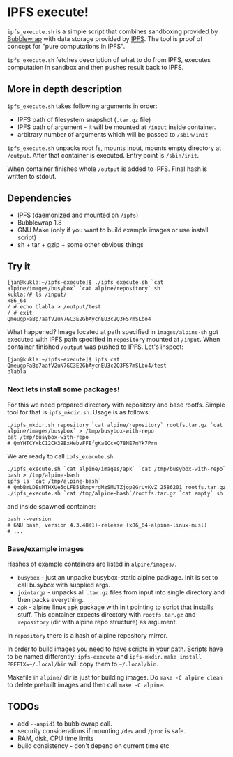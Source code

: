 IPFS execute!
=============

`ipfs_execute.sh` is a simple script that combines sandboxing provided
by [Bubblewrap](https://github.com/projectatomic/bubblewrap) with data
storage provided by [IPFS](https://ipfs.io/). The tool is proof of
concept for "pure computations in IPFS".

`ipfs_execute.sh` fetches description of what to do from IPFS, executes
computation in sandbox and then pushes result back to IPFS.

More in depth description
-------------------------

`ipfs_execute.sh` takes following arguments in order:
 * IPFS path of filesystem snapshot (`.tar.gz` file)
 * IPFS path of argument - it will be mounted at `/input` inside container.
 * arbitrary number of arguments which will be passed to `/sbin/init`

`ipfs_execute.sh` unpacks root fs, mounts input, mounts empty directory
at `/output`. After that container is executed. Entry point is `/sbin/init`.

When container finishes whole `/output` is added to IPFS. Final hash is
written to stdout.

Dependencies
------------

* IPFS (daemonized and mounted on `/ipfs`)
* Bubblewrap 1.8
* GNU Make (only if you want to build example images or use install script)
* sh + tar + gzip + some other obvious things

Try it
------

    [jan@kukla:~/ipfs-execute]$ ./ipfs_execute.sh `cat alpine/images/busybox` `cat alpine/repository` sh
    kukla:/# ls /input/
    x86_64
    / # echo blabla > /output/test
    / # exit
    QmeugpFaBp7aafV2uN7GC3E2GbAycnEU3c2Q3FS7mSLbo4

What happened? Image located at path specified in `images/alpine-sh` got
executed with IPFS path specified in `repository` mounted at `/input`.
When container finished `/output` was pushed to IPFS. Let's inspect:

    [jan@kukla:~/ipfs-execute]$ ipfs cat QmeugpFaBp7aafV2uN7GC3E2GbAycnEU3c2Q3FS7mSLbo4/test
    blabla

### Next lets install some packages!

For this we need prepared directory with repository and base rootfs.
Simple tool for that is `ipfs_mkdir.sh`. Usage is as follows:

    ./ipfs_mkdir.sh repository `cat alpine/repository` rootfs.tar.gz `cat alpine/images/busybox` > /tmp/busybox-with-repo
    cat /tmp/busybox-with-repo
    # QmYHTCYxkC12CH39BxHebvFFEfgKaECcxQ78NE7mYk7Prn

We are ready to call `ipfs_execute.sh`.

    ./ipfs_execute.sh `cat alpine/images/apk` `cat /tmp/busybox-with-repo` bash > /tmp/alpine-bash
    ipfs ls `cat /tmp/alpine-bash`
    # QmbBmLDEsMTHXUe5dLFB5iRmpvrdMzSMUTZjop2GrUvKvZ 2586201 rootfs.tar.gz
    ./ipfs_execute.sh `cat /tmp/alpine-bash`/rootfs.tar.gz `cat empty` sh

and inside spawned container:

    bash --version
    # GNU bash, version 4.3.48(1)-release (x86_64-alpine-linux-musl)
    # ...


### Base/example images

Hashes of example containers are listed in `alpine/images/`.
 * `busybox` - just an unpacke busybox-static alpine package. Init is
   set to call busybox with supplied args.
 * `jointargz` - unpacks all `.tar.gz` files from input into single
   directory and then packs everything.
 * `apk` - alpine linux apk package with init pointing to script that
   installs stuff. This container expects directory with `rootfs.tar.gz`
   and `repository` (dir with alpine repo structure) as argument.

In `repository` there is a hash of alpine repository mirror.

In order to build images you need to have scripts in your path. Scripts
have to be named differently: `ipfs-execute` and `ipfs-mkdir`.
`make install PREFIX=~/.local/bin` will copy them to `~/.local/bin`.

Makefile in `alpine/` dir is just for building images. Do `make -C alpine clean`
to delete prebuilt images and then call `make -C alpine`.

TODOs
-----

 * add `--aspid1` to bubblewrap call.
 * security considerations if mounting `/dev` and `/proc` is safe.
 * RAM, disk, CPU time limits
 * build consistency - don't depend on current time etc
